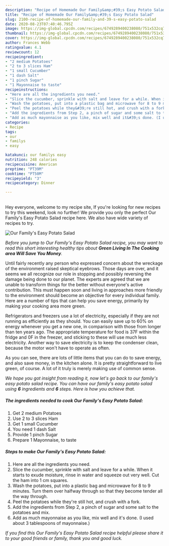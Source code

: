 ```yaml
---
description: "Recipe of Homemade Our Family&amp;#39;s Easy Potato Salad"
title: "Recipe of Homemade Our Family&amp;#39;s Easy Potato Salad"
slug: 2100-recipe-of-homemade-our-family-and-39-s-easy-potato-salad
date: 2020-08-23T07:40:46.795Z
image: https://img-global.cpcdn.com/recipes/6749289400238080/751x532cq70/our-familys-easy-potato-salad-recipe-main-photo.jpg
thumbnail: https://img-global.cpcdn.com/recipes/6749289400238080/751x532cq70/our-familys-easy-potato-salad-recipe-main-photo.jpg
cover: https://img-global.cpcdn.com/recipes/6749289400238080/751x532cq70/our-familys-easy-potato-salad-recipe-main-photo.jpg
author: Frances Webb
ratingvalue: 4.1
reviewcount: 12
recipeingredient:
- "2 medium Potatoes"
- "2 to 3 slices Ham"
- "1 small Cucumber"
- "1 dash Salt"
- "1 pinch Sugar"
- "1 Mayonnaise to taste"
recipeinstructions:
- "Here are all the ingredients you need."
- "Slice the cucumber, sprinkle with salt and leave for a while. When it starts to exude moisture, rinse in water and squeeze out very well.  Cut the ham into 1 cm squares."
- "Wash the potatoes, put into a plastic bag and microwave for 8 to 9 minutes. Turn them over halfway through so that they become tender all the way through."
- "Peel the potatoes while they&#39;re still hot, and crush with a fork."
- "Add the ingredients from Step 2, a pinch of sugar and some salt to the potatoes and mix."
- "Add as much mayonnaise as you like, mix well and it&#39;s done. (I used about 3 tablespoons of mayonnaise.)"
categories:
- Recipe
tags:
- our
- familys
- easy

katakunci: our familys easy 
nutrition: 248 calories
recipecuisine: American
preptime: "PT39M"
cooktime: "PT50M"
recipeyield: "3"
recipecategory: Dinner

---
```

<br>
Hey everyone, welcome to my recipe site, If you're looking for new recipes to try this weekend, look no further! We provide you only the perfect Our Family&#39;s Easy Potato Salad recipe here. We also have wide variety of recipes to try.
<br>


![Our Family&#39;s Easy Potato Salad](https://img-global.cpcdn.com/recipes/6749289400238080/751x532cq70/our-familys-easy-potato-salad-recipe-main-photo.jpg)

<i>Before you jump to Our Family&#39;s Easy Potato Salad recipe, you may want to read this short interesting healthy tips about 
<strong>Green Living In The Cooking area Will Save You Money</strong>.</i>
</br>

Until fairly recently any person who expressed concern about the wreckage of the environment raised skeptical eyebrows. Those days are over, and it seems we all recognize our role in stopping and possibly reversing the damage being done to our planet. The experts are agreed that we are unable to transform things for the better without everyone's active contribution. This must happen soon and living in approaches more friendly to the environment should become an objective for every individual family. Here are a number of tips that can help you save energy, primarily by making your cooking area more green.

Refrigerators and freezers use a lot of electricity, especially if they are not running as efficiently as they should. You can easily save up to 60% on energy whenever you get a new one, in comparison with those from longer than ten years ago. The appropriate temperature for food is 37F within the fridge and 0F in the freezer, and sticking to these will use much less electricity. Another way to save electricity is to keep the condenser clean, because the motor won't have to operate as often.

As you can see, there are lots of little items that you can do to save energy, and also save money, in the kitchen alone. It is pretty straightforward to live green, of course. A lot of it truly is merely making use of common sense.


<i>We hope you got insight from reading it, now let's go back to our family&#39;s easy potato salad recipe. You can have our family&#39;s easy potato salad using <strong>6</strong> ingredients and <strong>6</strong> steps. Here is how you achieve that.
</i>

##### The ingredients needed to cook Our Family&#39;s Easy Potato Salad:

1. Get 2 medium Potatoes
1. Use 2 to 3 slices Ham
1. Get 1 small Cucumber
1. You need 1 dash Salt
1. Provide 1 pinch Sugar
1. Prepare 1 Mayonnaise, to taste


##### Steps to make Our Family&#39;s Easy Potato Salad:

1. Here are all the ingredients you need.
1. Slice the cucumber, sprinkle with salt and leave for a while. When it starts to exude moisture, rinse in water and squeeze out very well.  Cut the ham into 1 cm squares.
1. Wash the potatoes, put into a plastic bag and microwave for 8 to 9 minutes. Turn them over halfway through so that they become tender all the way through.
1. Peel the potatoes while they&#39;re still hot, and crush with a fork.
1. Add the ingredients from Step 2, a pinch of sugar and some salt to the potatoes and mix.
1. Add as much mayonnaise as you like, mix well and it&#39;s done. (I used about 3 tablespoons of mayonnaise.)


<i>If you find this Our Family&#39;s Easy Potato Salad recipe helpful please share it to your good friends or family, thank you and good luck.</i>
